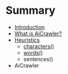 # Summary

* [Introduction](README.md)
* [What is AiCrawler?](docs/what_is_aicrawler.md)
* [Heuristics](docs/Heuristics/heuristics.md)
   * [characters()](docs/Heuristics/characters.md)
   * [words()](docs/Heuristics/words.md)
   * sentences()
* AiCrawler

